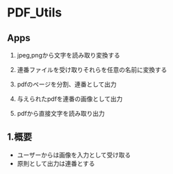 # PDF_Utils



 ## Apps

1. jpeg,pngから文字を読み取り変換する



2. 連番ファイルを受け取りそれらを任意の名前に変換する
3. pdfのページを分割、連番として出力
4. 与えられたpdfを連番の画像として出力
5. pdfから直接文字を読み取り出力



## 1.概要

* ユーザーからは画像を入力として受け取る
* 原則として出力は連番とする